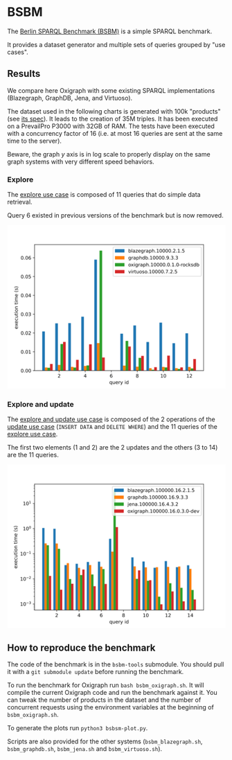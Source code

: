 BSBM
====

The [Berlin SPARQL Benchmark (BSBM)](http://wifo5-03.informatik.uni-mannheim.de/bizer/berlinsparqlbenchmark/) is a simple SPARQL benchmark.

It provides a dataset generator and multiple sets of queries grouped by "use cases".

## Results

We compare here Oxigraph with some existing SPARQL implementations (Blazegraph, GraphDB, Jena, and Virtuoso).

The dataset used in the following charts is generated with 100k "products" (see [its spec](http://wifo5-03.informatik.uni-mannheim.de/bizer/berlinsparqlbenchmark/spec/Dataset/index.html)). It leads to the creation of 35M triples.
It has been executed on a PrevailPro P3000 with 32GB of RAM.
The tests have been executed with a concurrency factor of 16 (i.e. at most 16 queries are sent at the same time to the server).

Beware, the graph *y* axis is in log scale to properly display on the same graph systems with very different speed behaviors.

### Explore
The [explore use case](http://wifo5-03.informatik.uni-mannheim.de/bizer/berlinsparqlbenchmark/spec/ExploreUseCase/index.html) is composed of 11 queries that do simple data retrieval.

Query 6 existed in previous versions of the benchmark but is now removed.

![explore use case results](bsbm.explore.svg)

### Explore and update
The [explore and update use case](http://wifo5-03.informatik.uni-mannheim.de/bizer/berlinsparqlbenchmark/spec/index.html#usecase_explore_and_update) is composed of the 2 operations of the [update use case](http://wifo5-03.informatik.uni-mannheim.de/bizer/berlinsparqlbenchmark/spec/UpdateUseCase/index.html) (`INSERT DATA` and `DELETE WHERE`) and the 11 queries of the [explore use case](http://wifo5-03.informatik.uni-mannheim.de/bizer/berlinsparqlbenchmark/spec/ExploreUseCase/index.html).

The first two elements (1 and 2) are the 2 updates and the others (3 to 14) are the 11 queries.

![explore use case results](bsbm.exploreAndUpdate.svg)

<!--
### Business Intelligence
The [business intelligence use case](http://wifo5-03.informatik.uni-mannheim.de/bizer/berlinsparqlbenchmark/spec/BusinessIntelligenceUseCase/index.html) is composed of 8 complex analytics queries.

Query 4 seems to be failing on Virtuoso and query 5 on Blazegraph and GraphDB.

Oxigraph is still too slow to evaluate most of the queries.
It will be added to the graph after enough optimizations are done.

![explore use case results](bsbm.businessIntelligence.svg)
-->

## How to reproduce the benchmark

The code of the benchmark is in the `bsbm-tools` submodule. You should pull it with a `git submodule update` before running the benchmark.

To run the benchmark for Oxigraph run `bash bsbm_oxigraph.sh`. It will compile the current Oxigraph code and run the benchmark against it.
You can tweak the number of products in the dataset and the number of concurrent requests using the environment variables at the beginning of `bsbm_oxigraph.sh`.

To generate the plots run `python3 bsbsm-plot.py`.

Scripts are also provided for the other systems (`bsbm_blazegraph.sh`, `bsbm_graphdb.sh`, `bsbm_jena.sh` and `bsbm_virtuoso.sh`).
